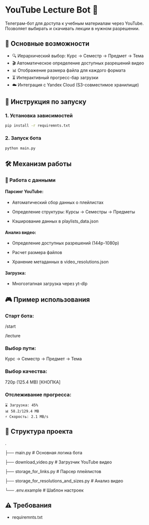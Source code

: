 # YouTube Lecture Bot 🤖

Телеграм-бот для доступа к учебным материалам через YouTube. Позволяет выбирать и скачивать лекции в нужном разрешении.

## 📌 Основные возможности
- 🔍 Иерархический выбор: Курс → Семестр → Предмет → Тема
- 🎬 Автоматическое определение доступных разрешений видео
- 📊 Отображение размера файла для каждого формата
- ⏳ Интерактивный прогресс-бар загрузки
- ☁️ Интеграция с Yandex Cloud (S3-совместимое хранилище)

## 🚀 Инструкция по запуску

### 1. Установка зависимостей
```bash
pip install -r requiremnts.txt
```

### 2. Запуск бота
```bash
python main.py
```

## 🛠 Механизм работы
### 📂 Работа с данными

#### Парсинг YouTube:
- Автоматический сбор данных о плейлистах

- Определение структуры: Курсы → Семестры → Предметы

- Кэширование данных в playlists_data.json

#### Анализ видео:
- Определение доступных разрешений (144p-1080p)

- Расчет размера файлов

- Хранение метаданных в video_resolutions.json

#### Загрузка:

- Многоэтапная загрузка через yt-dlp

## 🎮 Пример использования

### Старт бота:

/start

/lecture

### Выбор пути:

Курс → Семестр → Предмет → Тема

### Выбор качества:

720p (125.4 MB) [КНОПКА]

### Отслеживание прогресса:

    ⌛ Загрузка: 45% 
    📊 58.2/129.4 MB 
    ⚡ Скорость: 2.1 MB/s

## 📂 Структура проекта

.

├── main.py              # Основная логика бота

├── download_video.py    # Загрузчик YouTube видео

├── storage_for_links.py # Парсер плейлистов

├── storage_for_resolutions_and_sizes.py # Анализ видео

└── .env.example         # Шаблон настроек

## ⚠️ Требования

- requiremnts.txt
